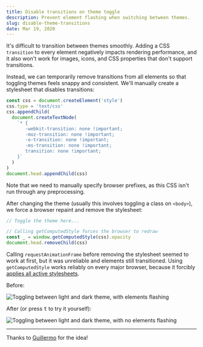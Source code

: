 ```yaml
---
title: Disable transitions on theme toggle
description: Prevent element flashing when switching between themes.
slug: disable-theme-transitions
date: Mar 19, 2020
---
```


It's difficult to transition between themes smoothly. Adding a CSS `transition`
to every element negatively impacts rendering performance, and it also won't
work for images, icons, and CSS properties that don't support transitions.

Instead, we can temporarily remove transitions from all elements so that
toggling themes feels snappy and consistent. We'll manually create a stylesheet
that disables transitions:

```js
const css = document.createElement('style')
css.type = 'text/css'
css.appendChild(
  document.createTextNode(
    `* {
       -webkit-transition: none !important;
       -moz-transition: none !important;
       -o-transition: none !important;
       -ms-transition: none !important;
       transition: none !important;
    }`
  )
)
document.head.appendChild(css)
```

Note that we need to manually specify browser prefixes, as this CSS isn't run
through any preprocessing.

After changing the theme (usually this involves toggling a class on `<body>`),
we force a browser repaint and remove the stylesheet:

```js
// Toggle the theme here...

// Calling getComputedStyle forces the browser to redraw
const _ = window.getComputedStyle(css).opacity
document.head.removeChild(css)
```

Calling `requestAnimationFrame` before removing the stylesheet seemed to work at
first, but it was unreliable and elements still transitioned. Using
`getComputedStyle` works reliably on every major browser, because it forcibly
[applies all active stylesheets](https://developer.mozilla.org/en-US/docs/Web/API/Window/getComputedStyle).

Before:

![Toggling between light and dark theme, with elements flashing](/blog/disable-theme-transitions/before.gif)

After (or press <kbd>t</kbd> to try it yourself):

![Toggling between light and dark theme, with no elements flashing](/blog/disable-theme-transitions/after.gif)

---

Thanks to [Guillermo](https://twitter.com/rauchg) for the idea!
